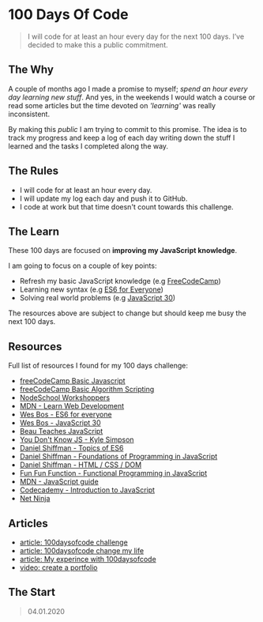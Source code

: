 # 100 Days Of Code

> I will code for at least an hour every day for the next 100 days. I’ve decided to make this a public commitment.

## The Why

A couple of months ago I made a promise to myself; _spend an hour every day learning new stuff_. And yes, in the weekends I would watch a course or read some articles but the time devoted on _'learning'_ was really inconsistent.

By making this _public_ I am trying to commit to this promise. The idea is to track my progress and keep a log of each day writing down the stuff I learned and the tasks I completed along the way.

## The Rules

- I will code for at least an hour every day.
- I will update my log each day and push it to GitHub.
- I code at work but that time doesn't count towards this challenge.

## The Learn

These 100 days are focused on **improving my JavaScript knowledge**.

I am going to focus on a couple of key points:

- Refresh my basic JavaScript knowledge (e.g [FreeCodeCamp](https://www.freecodecamp.org))
- Learning new syntax (e.g [ES6 for Everyone](https://es6.io/))
- Solving real world problems (e.g [JavaScript 30](https://javascript30.com/))

The resources above are subject to change but should keep me busy the next 100 days.

## Resources

Full list of resources I found for my 100 days challenge:

- [freeCodeCamp Basic Javascript](https://www.freecodecamp.org)
- [freeCodeCamp Basic Algorithm Scripting](https://www.freecodecamp.org)
- [NodeSchool Workshoppers](https://www.nodeschool.io)
- [MDN - Learn Web Development](https://developer.mozilla.org/en-US/docs/Learn/JavaScript)
- [Wes Bos - ES6 for everyone](https://es6.io/)
- [Wes Bos - JavaScript 30](https://javascript30.com/)
- [Beau Teaches JavaScript](https://www.youtube.com/watch?v=le-URjBhevE&list=PLWKjhJtqVAbk2qRZtWSzCIN38JC_NdhW5)
- [You Don't Know JS - Kyle Simpson](https://github.com/getify/You-Dont-Know-JS/blob/master/up%20%26%20going/ch1.md)
- [Daniel Shiffman - Topics of ES6](https://www.youtube.com/watch?v=q8SHaDQdul0&list=PLRqwX-V7Uu6YgpA3Oht-7B4NBQwFVe3pr)
- [Daniel Shiffman - Foundations of Programming in JavaScript](https://www.youtube.com/watch?v=8j0UDiN7my4&index=1&list=PLRqwX-V7Uu6Zy51Q-x9tMWIv9cueOFTFA)
- [Daniel Shiffman - HTML / CSS / DOM](https://www.youtube.com/watch?v=URSH0QpxKo8&list=PLRqwX-V7Uu6bI1SlcCRfLH79HZrFAtBvX&index=1)
- [ Fun Fun Function - Functional Programming in JavaScript](https://www.youtube.com/watch?v=BMUiFMZr7vk&list=PL0zVEGEvSaeEd9hlmCXrk5yUyqUag-n84)
- [MDN - JavaScript guide](https://developer.mozilla.org/en-US/docs/Web/JavaScript/Guide)
- [Codecademy - Introduction to JavaScript](https://www.codecademy.com/learn/introduction-to-javascript)
- [Net Ninja](https://www.youtube.com/channel/UCW5YeuERMmlnqo4oq8vwUpg)
## Articles

- [article: 100daysofcode challenge](https://www.codingame.com/blog/100-days-of-code-challenge/)
- [article: 100daysofcode change my life](https://medium.com/@robewawebdesign/how-100-days-of-code-changed-my-life-37cdc891db73)
- [article: My experince with 100daysofcode](https://blog.usejournal.com/100daysofcode-my-own-experience-of-the-challenge-cca34ec1e204)
- [video: create a portfolio](https://scrimba.com/p/pvwkvhx/cNqRvZsw)

## The Start

> 04.01.2020
